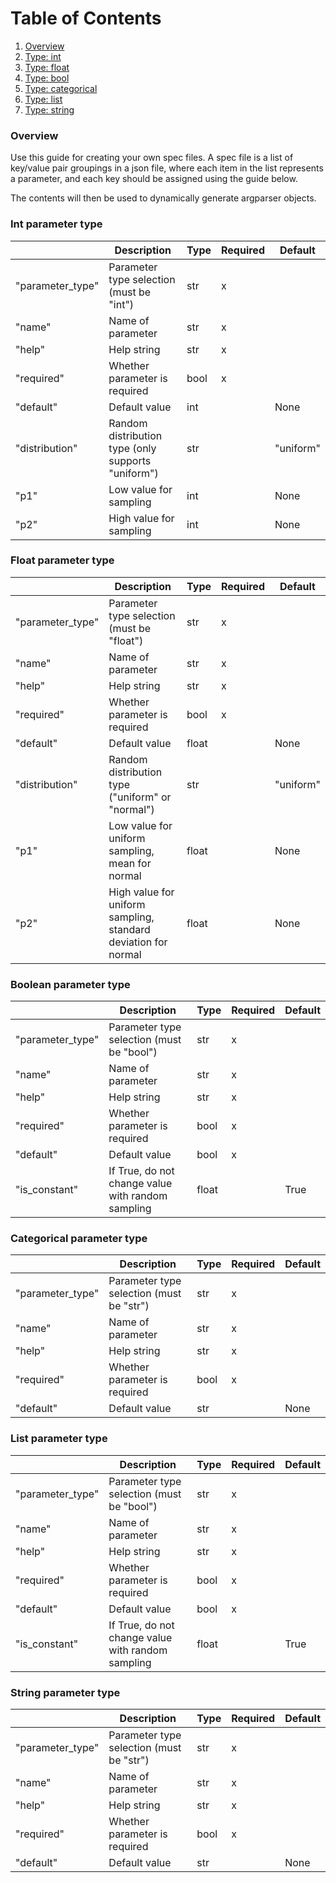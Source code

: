 # Table of Contents

1. [Overview](#overview)
2. [Type: int](#int-parameter-type)
3. [Type: float](#float-parameter-type)
4. [Type: bool](#boolean-parameter-type)
5. [Type: categorical](#categorical-parameter-type)
6. [Type: list](#list-parameter-type)
7. [Type: string](#string-parameter-type)

### Overview

Use this guide for creating your own spec files. A spec file is a list of key/value pair groupings in a json file, where each item in the list represents a parameter, and each key should be assigned using the guide below.

The contents will then be used to dynamically generate argparser objects.

### Int parameter type

|                  | Description                                        | Type | Required | Default   |
| ---------------- | -------------------------------------------------- | ---- | -------- | --------- |
| "parameter_type" | Parameter type selection (must be "int")           | str  | x        |           |
| "name"           | Name of parameter                                  | str  | x        |           |
| "help"           | Help string                                        | str  | x        |           |
| "required"       | Whether parameter is required                      | bool | x        |           |
| "default"        | Default value                                      | int  |          | None      |
| "distribution"   | Random distribution type (only supports "uniform") | str  |          | "uniform" |
| "p1"             | Low value for sampling                             | int  |          | None      |
| "p2"             | High value for sampling                            | int  |          | None      |

### Float parameter type

|                  | Description                                                    | Type  | Required | Default   |
| ---------------- | -------------------------------------------------------------- | ----- | -------- | --------- |
| "parameter_type" | Parameter type selection (must be "float")                     | str   | x        |           |
| "name"           | Name of parameter                                              | str   | x        |           |
| "help"           | Help string                                                    | str   | x        |           |
| "required"       | Whether parameter is required                                  | bool  | x        |           |
| "default"        | Default value                                                  | float |          | None      |
| "distribution"   | Random distribution type ("uniform" or "normal")               | str   |          | "uniform" |
| "p1"             | Low value for uniform sampling, mean for normal                | float |          | None      |
| "p2"             | High value for uniform sampling, standard deviation for normal | float |          | None      |

### Boolean parameter type

|                  | Description                                       | Type  | Required | Default |
| ---------------- | ------------------------------------------------- | ----- | -------- | ------- |
| "parameter_type" | Parameter type selection (must be "bool")         | str   | x        |         |
| "name"           | Name of parameter                                 | str   | x        |         |
| "help"           | Help string                                       | str   | x        |         |
| "required"       | Whether parameter is required                     | bool  | x        |         |
| "default"        | Default value                                     | bool  | x        |         |
| "is_constant"    | If True, do not change value with random sampling | float |          | True    |

### Categorical parameter type

|                  | Description                              | Type | Required | Default |
| ---------------- | ---------------------------------------- | ---- | -------- | ------- |
| "parameter_type" | Parameter type selection (must be "str") | str  | x        |         |
| "name"           | Name of parameter                        | str  | x        |         |
| "help"           | Help string                              | str  | x        |         |
| "required"       | Whether parameter is required            | bool | x        |         |
| "default"        | Default value                            | str  |          | None    |

### List parameter type

|                  | Description                                       | Type  | Required | Default |
| ---------------- | ------------------------------------------------- | ----- | -------- | ------- |
| "parameter_type" | Parameter type selection (must be "bool")         | str   | x        |         |
| "name"           | Name of parameter                                 | str   | x        |         |
| "help"           | Help string                                       | str   | x        |         |
| "required"       | Whether parameter is required                     | bool  | x        |         |
| "default"        | Default value                                     | bool  | x        |         |
| "is_constant"    | If True, do not change value with random sampling | float |          | True    |

### String parameter type

|                  | Description                              | Type | Required | Default |
| ---------------- | ---------------------------------------- | ---- | -------- | ------- |
| "parameter_type" | Parameter type selection (must be "str") | str  | x        |         |
| "name"           | Name of parameter                        | str  | x        |         |
| "help"           | Help string                              | str  | x        |         |
| "required"       | Whether parameter is required            | bool | x        |         |
| "default"        | Default value                            | str  |          | None    |
